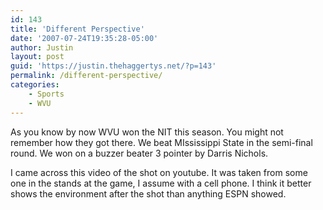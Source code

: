 ```yaml
---
id: 143
title: 'Different Perspective'
date: '2007-07-24T19:35:28-05:00'
author: Justin
layout: post
guid: 'https://justin.thehaggertys.net/?p=143'
permalink: /different-perspective/
categories:
    - Sports
    - WVU
---
```


As you know by now WVU won the NIT this season. You might not remember how they got there. We beat MIssissippi State in the semi-final round. We won on a buzzer beater 3 pointer by Darris Nichols.

I came across this video of the shot on youtube. It was taken from some one in the stands at the game, I assume with a cell phone. I think it better shows the environment after the shot than anything ESPN showed.

<center><object height="350" width="425"><param name="movie" value="https://www.youtube.com/v/vPKpk1PK5zs"></param><param name="wmode" value="transparent"></param><embed height="350" src="https://www.youtube.com/v/vPKpk1PK5zs" type="application/x-shockwave-flash" width="425" wmode="transparent"></embed></object></center>
